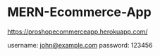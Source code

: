 # MERN-Ecommerce-App

https://proshopecommerceapp.herokuapp.com/

username: john@example.com
password: 123456
